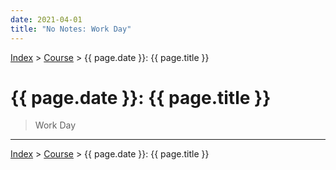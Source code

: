 ```yaml
---
date: 2021-04-01
title: "No Notes: Work Day"
---
```


[Index](../../../index.md) > [Course](./index.md) > {{ page.date }}: {{ page.title }}

# {{ page.date }}: {{ page.title }}

> Work Day

---

[Index](../../../index.md) > [Course](./index.md) > {{ page.date }}: {{ page.title }}
